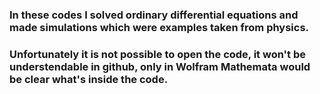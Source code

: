### In these codes I solved ordinary differential equations and made simulations which were examples taken from physics. 

### Unfortunately it is not possible to open the code, it won't be understendable in github, only in Wolfram Mathemata would be clear what's inside the code.
